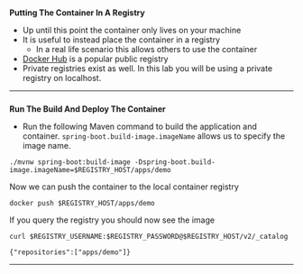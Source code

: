 
### 
**Putting The Container In A Registry**



*   Up until this point the container only lives on your machine
*   It is useful to instead place the container in a registry
    *   In a real life scenario this allows others to use the container
*   [Docker Hub](https://hub.docker.com/) is a popular public registry
*   Private registries exist as well. In this lab you will be using a private registry on localhost.


---


### 
**Run The Build And Deploy The Container**



*   Run the following Maven command to build the application and container.  `spring-boot.build-image.imageName`
allows us to specify the image name.

```execute-1
./mvnw spring-boot:build-image -Dspring-boot.build-image.imageName=$REGISTRY_HOST/apps/demo
```

Now we can push the container to the local container registry
```execute-1
docker push $REGISTRY_HOST/apps/demo
```

If you query the registry you should now see the image

```execute-1
curl $REGISTRY_USERNAME:$REGISTRY_PASSWORD@$REGISTRY_HOST/v2/_catalog
```
```bsh
{"repositories":["apps/demo"]}
```
---
